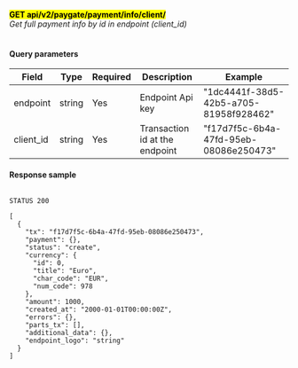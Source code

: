 **<mark>GET api/v2/paygate/payment/info/client/<br/>**
*Get full payment info by id in endpoint (client_id)<br/><br/>*

#### Query parameters

| Field     | Type          | Required | Description                    | Example                                |
|-----------|---------------|----------|--------------------------------|----------------------------------------|
| endpoint  | string <uuid> | Yes      | Endpoint Api key               | "1dc4441f-38d5-42b5-a705-81958f928462" |
| client_id | string <uuid> | Yes      | Transaction id at the endpoint | "f17d7f5c-6b4a-47fd-95eb-08086e250473" | 

#### Response sample

```

STATUS 200

[
  {
    "tx": "f17d7f5c-6b4a-47fd-95eb-08086e250473",
    "payment": {},
    "status": "create",
    "currency": {
      "id": 0,
      "title": "Euro",
      "char_code": "EUR",
      "num_code": 978
    },
    "amount": 1000,
    "created_at": "2000-01-01T00:00:00Z",
    "errors": {},
    "parts_tx": [],
    "additional_data": {},
    "endpoint_logo": "string"
  }
]
```